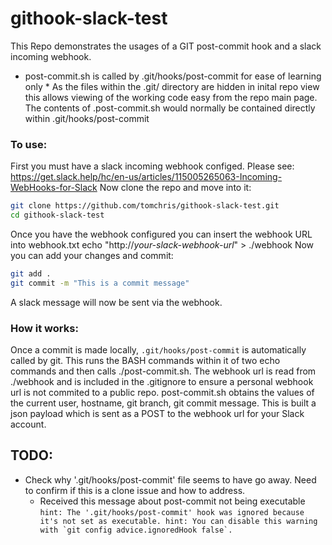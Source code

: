 # githook-slack-test

This Repo demonstrates the usages of a GIT post-commit hook and a slack incoming webhook.
* post-commit.sh is called by .git/hooks/post-commit for ease of learning only *
As the files within the .git/ directory are hidden in inital repo view this allows viewing of the working code easy from the repo main page.
The contents of .post-commit.sh would normally be contained directly within .git/hooks/post-commit

### To use:
First you must have a slack incoming webhook configed.
  Please see: https://get.slack.help/hc/en-us/articles/115005265063-Incoming-WebHooks-for-Slack
Now clone the repo and move into it:
``` bash
git clone https://github.com/tomchris/githook-slack-test.git
cd githook-slack-test
```
Once you have the webhook configured you can insert the webhook URL into webhook.txt
echo "http://_your-slack-webhook-url_" > ./webhook
Now you can add your changes and commit:
``` bash
git add .
git commit -m "This is a commit message"
```
A slack message will now be sent via the webhook.

### How it works:
Once a commit is made locally, `.git/hooks/post-commit` is automatically called by git.
This runs the BASH commands within it of two echo commands and then calls ./post-commit.sh.
The webhook url is read from ./webhook and is included in the .gitignore to ensure a personal webhook url is not commited to a public repo.
post-commit.sh obtains the values of the current user, hostname, git branch, git commit message.
This is built a json payload which is sent as a POST to the webhook url for your Slack account.

## TODO:
- Check why '.git/hooks/post-commit' file seems to have go away. Need to confirm if this is a clone issue and how to address.
  - Received this message about post-commit not being executable ```hint: The '.git/hooks/post-commit' hook was ignored because it's not set as executable.
hint: You can disable this warning with `git config advice.ignoredHook false`.```
